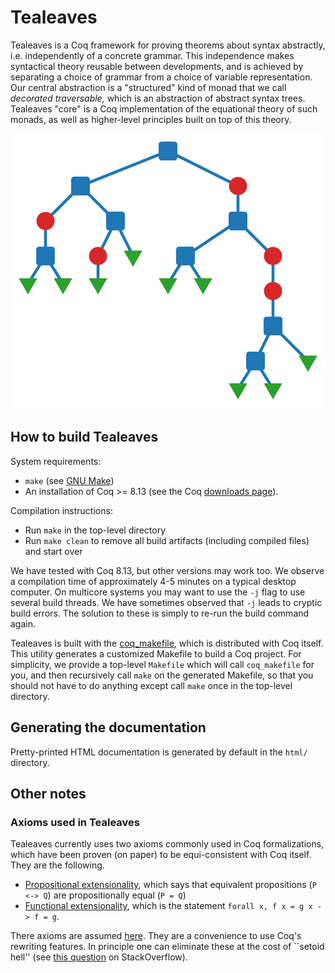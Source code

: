 # Tealeaves

Tealeaves is a Coq framework for proving theorems about syntax abstractly, i.e. independently of a concrete grammar. This independence makes syntactical theory reusable between developments, and is achieved by separating a choice of grammar from a choice of variable representation. Our central abstraction is a "structured" kind of monad that we call *decorated traversable,* which is an abstraction of abstract syntax trees. Tealeaves "core" is a Coq implementation of the equational theory of such monads, as well as higher-level principles built on top of this theory.

![Abstract syntax tree](/images/tree.svg)

## How to build Tealeaves
System requirements:
- `make` (see [GNU Make](https://www.gnu.org/software/make/))
- An installation of Coq >= 8.13 (see the Coq [downloads page](https://coq.inria.fr/download)).

Compilation instructions:
- Run `make` in the top-level directory
- Run `make clean` to remove all build artifacts (including compiled files) and start over

We have tested with Coq 8.13, but other versions may work too. We observe a compilation time of approximately 4-5 minutes on a typical desktop computer. On multicore systems you may want to use the `-j` flag to use several build threads. We have sometimes observed that `-j` leads to cryptic build errors. The solution to these is simply to re-run the build command again.

Tealeaves is built with the [coq_makefile](https://coq.inria.fr/refman/practical-tools/utilities.html#building-a-coq-project-with-coq-makefile), which is distributed with Coq itself. This utility generates a customized Makefile to build a Coq project. For simplicity, we provide a top-level `Makefile` which will call `coq_makefile` for you, and then recursively call `make` on the generated Makefile, so that you should not have to do anything except call `make` once in the top-level directory.

## Generating the documentation

Pretty-printed HTML documentation is generated by default in the `html/` directory.

## Other notes

### Axioms used in Tealeaves
Tealeaves currently uses two axioms commonly used in Coq formalizations, which have been proven (on paper) to be equi-consistent with Coq itself. They are the following.
- [Propositional extensionality](https://coq.github.io/doc/v8.12/stdlib/Coq.Logic.PropExtensionality.html#propositional_extensionality), which says that equivalent propositions (`P <-> Q`) are propositionally equal (`P = Q`)
- [Functional extensionality](https://coq.inria.fr/library/Coq.Logic.FunctionalExtensionality.html#functional_extensionality), which is the statement `forall x, f x = g x -> f = g`.

There axioms are assumed [here](https://github.com/dunnl/tealeaves/blob/1e69a99b9376506c5c28c243112e74c9282535aa/Tealeaves/Util/Prelude.v#L6). They are a convenience to use Coq's rewriting features. In principle one can eliminate these at the cost of ``setoid hell'' (see [this question](https://stackoverflow.com/questions/65493694/why-do-calculus-of-construction-based-languages-use-setoids-so-much) on StackOverflow).
